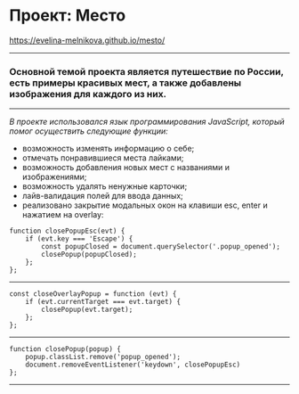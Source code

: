 # Проект: Место

https://evelina-melnikova.github.io/mesto/

---
### Основной темой проекта является путешествие по России, есть примеры красивых мест, а также добавлены изображения для каждого из них.

___
*В проекте использовался язык программирования JavaScript, который помог осуществить следующие функции:*

* возможность изменять информацию о себе;
* отмечать понравившиеся места лайками;
* возможность добавления новых мест с названиями и изображениями;
* возможность удалять ненужные карточки;
* лайв-валидация полей для ввода данных;
* реализовано закрытие модальных окон на клавиши esc, enter и нажатием на оverlay: 

```
function closePopupEsc(evt) {
    if (evt.key === 'Escape') {
        const popupClosed = document.querySelector('.popup_opened');
        closePopup(popupClosed);
    };
};
```  

----

```
const closeOverlayPopup = function (evt) {
    if (evt.currentTarget === evt.target) {
        closePopup(evt.target);
    };
}; 
```
----
```
function closePopup(popup) {
    popup.classList.remove('popup_opened');
    document.removeEventListener('keydown', closePopupEsc)
};
```
---- 